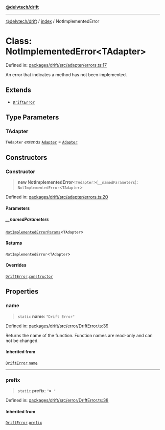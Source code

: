 [**@delvtech/drift**](../../README.md)

***

[@delvtech/drift](../../README.md) / [index](../README.md) / NotImplementedError

# Class: NotImplementedError\<TAdapter\>

Defined in: [packages/drift/src/adapter/errors.ts:17](https://github.com/delvtech/drift/blob/95370f81f9813e8d583ed884b0b07657be0d8f2c/packages/drift/src/adapter/errors.ts#L17)

An error that indicates a method has not been implemented.

## Extends

- [`DriftError`](DriftError.md)

## Type Parameters

### TAdapter

`TAdapter` *extends* [`Adapter`](../interfaces/Adapter.md) = [`Adapter`](../interfaces/Adapter.md)

## Constructors

### Constructor

> **new NotImplementedError**\<`TAdapter`\>(`__namedParameters`): `NotImplementedError`\<`TAdapter`\>

Defined in: [packages/drift/src/adapter/errors.ts:20](https://github.com/delvtech/drift/blob/95370f81f9813e8d583ed884b0b07657be0d8f2c/packages/drift/src/adapter/errors.ts#L20)

#### Parameters

##### \_\_namedParameters

[`NotImplementedErrorParams`](../interfaces/NotImplementedErrorParams.md)\<`TAdapter`\>

#### Returns

`NotImplementedError`\<`TAdapter`\>

#### Overrides

[`DriftError`](DriftError.md).[`constructor`](DriftError.md#constructor)

## Properties

### name

> `static` **name**: `"Drift Error"`

Defined in: [packages/drift/src/error/DriftError.ts:39](https://github.com/delvtech/drift/blob/95370f81f9813e8d583ed884b0b07657be0d8f2c/packages/drift/src/error/DriftError.ts#L39)

Returns the name of the function. Function names are read-only and can not be changed.

#### Inherited from

[`DriftError`](DriftError.md).[`name`](DriftError.md#name)

***

### prefix

> `static` **prefix**: `"✖ "`

Defined in: [packages/drift/src/error/DriftError.ts:38](https://github.com/delvtech/drift/blob/95370f81f9813e8d583ed884b0b07657be0d8f2c/packages/drift/src/error/DriftError.ts#L38)

#### Inherited from

[`DriftError`](DriftError.md).[`prefix`](DriftError.md#prefix)
